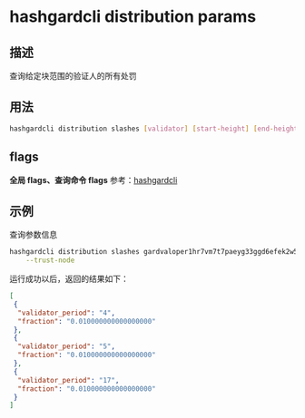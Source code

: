 # hashgardcli distribution params

## 描述

查询给定块范围的验证人的所有处罚

## 用法

```bash
hashgardcli distribution slashes [validator] [start-height] [end-height] [flags]
```

## flags

**全局 flags、查询命令 flags** 参考：[hashgardcli](../README.md)

## 示例

查询参数信息

```bash
hashgardcli distribution slashes gardvaloper1hr7vm7t7paeyg33ggd6efek2w58mu2huewltta 0 999999 \
    --trust-node
```

运行成功以后，返回的结果如下：

```json
[
 {
  "validator_period": "4",
  "fraction": "0.010000000000000000"
 },
 {
  "validator_period": "5",
  "fraction": "0.010000000000000000"
 },
 {
  "validator_period": "17",
  "fraction": "0.010000000000000000"
 }
]
```
